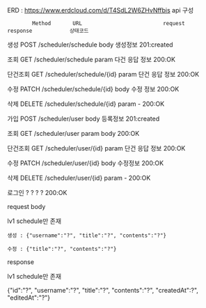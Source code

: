 ERD : https://www.erdcloud.com/d/T4SdL2W6ZHvNffbis
api 구성

	        Method	     URL			              request		response		    상태코드
         
생성    	POST	    /scheduler/schedule	      body		  생성정보		    201:created

조회    	GET	      /scheduler/schedule	      param		  다건 응답 정보	200:OK

단건조회	GET      	/scheduler/schedule/{id}	param		  단건 응답 정보	200:OK

수정    	PATCH	    /scheduler/schedule/{id}	body		  수정 정보		    200:OK

삭제    	DELETE	  /scheduler/schedule/{id}	param		  -		            200:OK

가입    	POST	    /scheduler/user		        body		  등록정보		    201:created

조회    	GET	      /scheduler/user		        param		  body		        200:OK

단건조회	GET	      /scheduler/user/{id}	    param		  단건 응답 정보	200:OK

수정	    PATCH	    /scheduler/user/{id}	    body		  수정정보		    200:OK

삭제    	DELETE	  /scheduler/user/{id}	    param		  -		            200:OK

로그인	  ?        	?		          	          ?		      ?		            200:OK

request body

lv1 schedule만 존재

    생성 : {"username":"?", "title":"?", "contents":"?"}

    수정 : {"title":"?", "contents":"?"}
    
response

lv1 schedule만 존재

  {"id":"?", "username":"?", "title":"?", "contents":"?", "createdAt":?", "editedAt":"?"}
